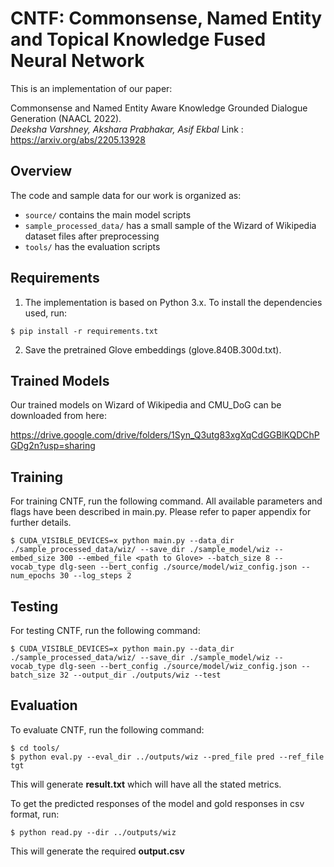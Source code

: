 # CNTF: Commonsense, Named Entity and Topical Knowledge Fused Neural Network

This is an implementation of our paper:

Commonsense and Named Entity Aware Knowledge Grounded Dialogue Generation (NAACL 2022).<br>
*Deeksha Varshney, Akshara Prabhakar, Asif Ekbal*
Link : https://arxiv.org/abs/2205.13928
## Overview 
The code and sample data for our work is organized as:
- ```source/``` contains the main model scripts
- ```sample_processed_data/``` has a small sample of the Wizard of Wikipedia dataset files after preprocessing
- ```tools/``` has the evaluation scripts

## Requirements
1. The implementation is based on Python 3.x. To install the dependencies used, run:
```
$ pip install -r requirements.txt
```
2. Save the pretrained Glove embeddings (glove.840B.300d.txt).

## Trained Models
Our trained models on Wizard of Wikipedia and CMU_DoG can be downloaded from here:

https://drive.google.com/drive/folders/1Syn_Q3utg83xgXqCdGGBlKQDChPGDg2n?usp=sharing

## Training
For training CNTF, run the following command. All available parameters and flags have been described in main.py. Please refer to paper appendix for further details.
```
$ CUDA_VISIBLE_DEVICES=x python main.py --data_dir ./sample_processed_data/wiz/ --save_dir ./sample_model/wiz --embed_size 300 --embed_file <path to Glove> --batch_size 8 --vocab_type dlg-seen --bert_config ./source/model/wiz_config.json --num_epochs 30 --log_steps 2
```

## Testing
For testing CNTF, run the following command:
```
$ CUDA_VISIBLE_DEVICES=x python main.py --data_dir ./sample_processed_data/wiz/ --save_dir ./sample_model/wiz --vocab_type dlg-seen --bert_config ./source/model/wiz_config.json --batch_size 32 --output_dir ./outputs/wiz --test
```

## Evaluation
To evaluate CNTF, run the following command:
```
$ cd tools/
$ python eval.py --eval_dir ../outputs/wiz --pred_file pred --ref_file tgt
```
This will generate **result.txt** which will have all the stated metrics.

To get the predicted responses of the model and gold responses in csv format, run:
```
$ python read.py --dir ../outputs/wiz
```
This will generate the required **output.csv**
